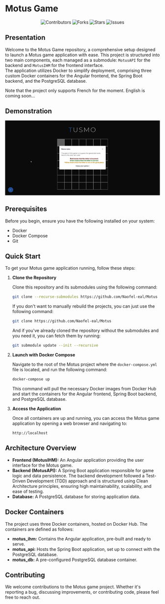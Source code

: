 # Motus Game

<div align="center">
    <img src="https://img.shields.io/github/contributors/naofel-eal/Motus.svg?style=for-the-badge" alt="Contributors">
    <img src="https://img.shields.io/github/forks/naofel-eal/Motus.svg?style=for-the-badge" alt="Forks">
    <img src="https://img.shields.io/github/stars/naofel-eal/Motus.svg?style=for-the-badge" alt="Stars">
    <img src="https://img.shields.io/github/issues/naofel-eal/Motus.svg?style=for-the-badge" alt="Issues">
</div>

## Presentation

Welcome to the Motus Game repository, a comprehensive setup designed to launch a Motus game application with ease. This project is structured into two main components, each managed as a submodule: `MotusAPI` for the backend and `MotusIHM` for the frontend interface.  
The application utilizes Docker to simplify deployment, comprising three custom Docker containers for the Angular frontend, the Spring Boot backend, and the PostgreSQL database.
  
Note that the project only supports French for the moment. English is coming soon...

## Demonstration

<p align="center">
  <img src="resources/demo.gif" />
</p>

## Prerequisites

Before you begin, ensure you have the following installed on your system:

- Docker
- Docker Compose
- Git

## Quick Start

To get your Motus game application running, follow these steps:

1. **Clone the Repository**

    Clone this repository and its submodules using the following command:

    ```bash
    git clone --recurse-submodules https://github.com/Naofel-eal/Motus
    ```

    If you don't want to manually rebuild the projects, you can just use the following command:  
     ```bash
    git clone https://github.com/Naofel-eal/Motus
    ```

    And if you've already cloned the repository without the submodules and you need it, you can fetch them by running:

    ```bash
    git submodule update --init --recursive
    ```

2. **Launch with Docker Compose**

    Navigate to the root of the Motus project where the `docker-compose.yml` file is located, and run the following command:

    ```bash
    docker-compose up
    ```

    This command will pull the necessary Docker images from Docker Hub and start the containers for the Angular frontend, Spring Boot backend, and PostgreSQL database.

3. **Access the Application**

    Once all containers are up and running, you can access the Motus game application by opening a web browser and navigating to:

    ```
    http://localhost
    ```

## Architecture Overview

- **Frontend (MotusIHM):** An Angular application providing the user interface for the Motus game.
- **Backend (MotusAPI):** A Spring Boot application responsible for game logic and data persistence. The backend development followed a Test-Driven Development (TDD) approach and is structured using Clean Architecture principles, ensuring high maintainability, scalability, and ease of testing.
- **Database:** A PostgreSQL database for storing application data.

## Docker Containers

The project uses three Docker containers, hosted on Docker Hub. The containers are defined as follows:

- **motus_ihm:** Contains the Angular application, pre-built and ready to serve.
- **motus_api:** Hosts the Spring Boot application, set up to connect with the PostgreSQL database.
- **motus_db:** A pre-configured PostgreSQL database container.

## Contributing

We welcome contributions to the Motus game project. Whether it's reporting a bug, discussing improvements, or contributing code, please feel free to reach out.
